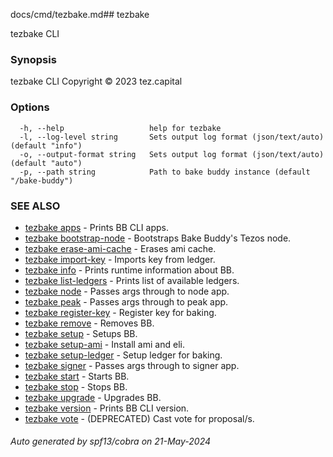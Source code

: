 docs/cmd/tezbake.md## tezbake

tezbake CLI

### Synopsis

tezbake CLI
Copyright © 2023 tez.capital


### Options

```
  -h, --help                   help for tezbake
  -l, --log-level string       Sets output log format (json/text/auto) (default "info")
  -o, --output-format string   Sets output log format (json/text/auto) (default "auto")
  -p, --path string            Path to bake buddy instance (default "/bake-buddy")
```

### SEE ALSO

* [tezbake apps](/tezbake/reference/cmd/tezbake_apps)	 - Prints BB CLI apps.
* [tezbake bootstrap-node](/tezbake/reference/cmd/tezbake_bootstrap-node)	 - Bootstraps Bake Buddy's Tezos node.
* [tezbake erase-ami-cache](/tezbake/reference/cmd/tezbake_erase-ami-cache)	 - Erases ami cache.
* [tezbake import-key](/tezbake/reference/cmd/tezbake_import-key)	 - Imports key from ledger.
* [tezbake info](/tezbake/reference/cmd/tezbake_info)	 - Prints runtime information about BB.
* [tezbake list-ledgers](/tezbake/reference/cmd/tezbake_list-ledgers)	 - Prints list of available ledgers.
* [tezbake node](/tezbake/reference/cmd/tezbake_node)	 - Passes args through to node app.
* [tezbake peak](/tezbake/reference/cmd/tezbake_peak)	 - Passes args through to peak app.
* [tezbake register-key](/tezbake/reference/cmd/tezbake_register-key)	 - Register key for baking.
* [tezbake remove](/tezbake/reference/cmd/tezbake_remove)	 - Removes BB.
* [tezbake setup](/tezbake/reference/cmd/tezbake_setup)	 - Setups BB.
* [tezbake setup-ami](/tezbake/reference/cmd/tezbake_setup-ami)	 - Install ami and eli.
* [tezbake setup-ledger](/tezbake/reference/cmd/tezbake_setup-ledger)	 - Setup ledger for baking.
* [tezbake signer](/tezbake/reference/cmd/tezbake_signer)	 - Passes args through to signer app.
* [tezbake start](/tezbake/reference/cmd/tezbake_start)	 - Starts BB.
* [tezbake stop](/tezbake/reference/cmd/tezbake_stop)	 - Stops BB.
* [tezbake upgrade](/tezbake/reference/cmd/tezbake_upgrade)	 - Upgrades BB.
* [tezbake version](/tezbake/reference/cmd/tezbake_version)	 - Prints BB CLI version.
* [tezbake vote](/tezbake/reference/cmd/tezbake_vote)	 - (DEPRECATED) Cast vote for proposal/s.

###### Auto generated by spf13/cobra on 21-May-2024
